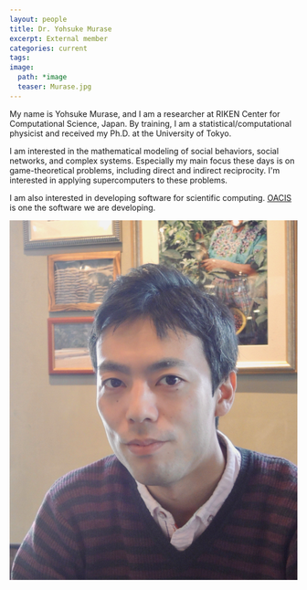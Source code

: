 ```yaml
---
layout: people
title: Dr. Yohsuke Murase
excerpt: External member
categories: current
tags:
image:
  path: *image
  teaser: Murase.jpg
---
```


My name is Yohsuke Murase, and I am a researcher at RIKEN Center for Computational Science, Japan.
By training, I am a statistical/computational physicist and received my Ph.D. at the University of Tokyo.

I am interested in the mathematical modeling of social behaviors, social networks, and complex systems.
Especially my main focus these days is on game-theoretical problems, including direct and indirect reciprocity.
I'm interested in applying supercomputers to these problems.

I am also interested in developing software for scientific computing. [OACIS](https://github.com/crest-cassia/oacis) is one the software we are developing.


<div id="socialMedia" style="text-align:center">
    <a href="mailto:yohsuke.murase@gmail.com" title="Email"><i style="font-size:24px" class="fa fa-envelope"></i></a>
    <a href="https://github.com/yohm" title="GitHub"><i style="font-size:24px" class="fa fa-github"></i></a>
    <a href="https://twitter.com/yohm13" title="Twitter"><i style="font-size:24px" class="fa fa-twitter"></i></a>
    <a href="http://yohm.github.io/" title="Webpage"><i style="font-size:24px" class="fa fa-home"></i></a>
</div>

<img src="../../images/Murase.jpg" class="center">